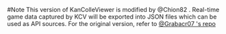 #Note
This version of KanColleViewer is modified by @Chion82 . Real-time game data captured by KCV will be exported into JSON files which can be used as API sources. For the original version, refer to [@Grabacr07 's repo](https://github.com/Grabacr07/KanColleViewer)